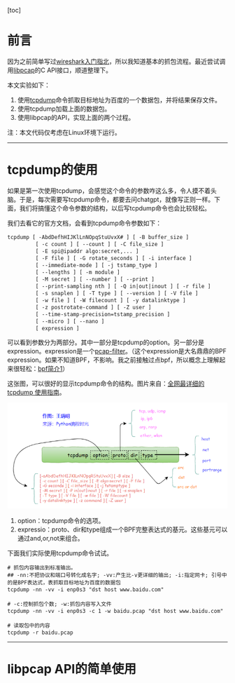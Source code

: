 [toc]

# 前言

因为之前简单写过[wireshark入门指北](https://blog.csdn.net/sinat_38816924/article/details/132166085)，所以我知道基本的抓包流程。最近尝试调用[libpcap](https://www.tcpdump.org/manpages/pcap.3pcap.html)的C API接口，顺道整理下。

本文实验如下：
1. 使用[tcpdump](https://www.tcpdump.org/manpages/tcpdump.1.html)命令抓取目标地址为百度的一个数据包，并将结果保存文件。
2. 使用tcpdump加载上面的数据包。
3. 使用libpcap的API，实现上面的两个过程。

注：本文代码仅考虑在Linux环境下运行。

---

# tcpdump的使用

如果是第一次使用tcpdump，会感觉这个命令的参数咋这么多，令人摸不着头脑。于是，每次需要写tcpdump命令，都要去问chatgpt，就像写正则一样。下面，我们将搞懂这个命令参数的结构，以后写tcpdump命令也会比较轻松。

我们去看它的官方文档，会看到tcpdump命令参数如下：

```shell
tcpdump [ -AbdDefhHIJKlLnNOpqStuUvxX# ] [ -B buffer_size ]
         [ -c count ] [ --count ] [ -C file_size ]
         [ -E spi@ipaddr algo:secret,... ]
         [ -F file ] [ -G rotate_seconds ] [ -i interface ]
         [ --immediate-mode ] [ -j tstamp_type ]
         [ --lengths ] [ -m module ]
         [ -M secret ] [ --number ] [ --print ]
         [ --print-sampling nth ] [ -Q in|out|inout ] [ -r file ]
         [ -s snaplen ] [ -T type ] [ --version ] [ -V file ]
         [ -w file ] [ -W filecount ] [ -y datalinktype ]
         [ -z postrotate-command ] [ -Z user ]
         [ --time-stamp-precision=tstamp_precision ]
         [ --micro ] [ --nano ]
         [ expression ]
```

可以看到参数分为两部分。其中一部分是tcpdump的option。另一部分是expression。expression是一个[pcap-filter](https://www.tcpdump.org/manpages/pcap-filter.7.html)。（这个expression是大名鼎鼎的BPF expression。如果不知道BPF，不影响。我之前接触过点bpf，所以概念上理解起来很轻松：[bpf简介1](https://da1234cao.blog.csdn.net/article/details/115471891)）

这张图，可以很好的显示tcpdump命令的结构。图片来自：[全网最详细的 tcpdump 使用指南](https://www.cnblogs.com/wongbingming/p/13212306.html)。

![tcpdump](tcpdump.png)

1. option：tcpdump命令的选项。
2. expressio：proto、dir和type组成一个BPF完整表达式的基元。这些基元可以通过and,or,not来组合。

下面我们实际使用tcpdump命令试试。

```shell
# 抓包内容输出到标准输出。
## -nn:不把协议和端口号转化成名字; -vv:产生比-v更详细的输出; -i:指定网卡; 引号中的是BPF表达式，表抓取目标地址为百度的数据包
tcpdump -nn -vv -i enp0s3 "dst host www.baidu.com"

# -c:控制抓包个数; -w:抓包内容写入文件
tcpdump -nn -vv -i enp0s3 -c 1 -w baidu.pcap "dst host www.baidu.com"

# 读取包中的内容
tcpdump -r baidu.pcap
```

---

# libpcap API的简单使用

